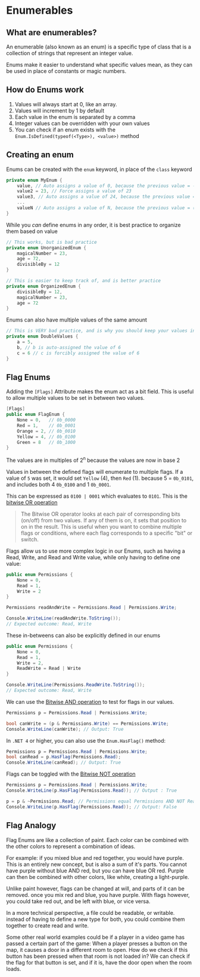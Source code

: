 # Enumerables

## What are enumerables?

An enumerable (also known as an enum) is a specific type of class that is a collection of strings that represent an integer value.

Enums make it easier to understand what specific values mean, as they can be used in place of constants or magic numbers.

## How do Enums work

1. Values will always start at 0, like an array.
2. Values will increment by 1 by default
3. Each value in the enum is separated by a comma
4. Integer values can be overridden with your own values
5. You can check if an enum exists with the `Enum.IsDefined(typeof(<Type>), <value>)` method

## Creating an enum

Enums can be created with the `enum` keyword, in place of the `class` keyword

```cs
private enum MyEnum {
    value, // Auto assigns a value of 0, because the previous value = -1
    value2 = 23, // Force assigns a value of 23
    value3, // Auto assigns a value of 24, because the previous value = 23
    ...
    valueN // Auto assigns a value of N, because the previous value = (N - 1)
}
```

While you *can* define enums in any order, it is best practice to organize them based on value

```cs
// This works, but is bad practice
private enum UnorganizedEnum {
    magicalNumber = 23,
    age = 72,
    divisibleBy = 12
}

// This is easier to keep track of, and is better practice
private enum OrganizedEnum {
    divisibleBy = 12,
    magicalNumber = 23,
    age = 72
}
```

Enums can also have multiple values of the same amount

```cs
// This is VERY bad practice, and is why you should keep your values in order
private enum DoubleValues {
    a = 5,
    b, // b is auto-assigned the value of 6
    c = 6 // c is forcibly assigned the value of 6
}
```

## Flag Enums

Adding the `[Flags]` Attribute makes the enum act as a bit field. This is useful to allow multiple values to be set in between two values.

```cs
[Flags]
public enum FlagEnum {
    None = 0,   // 0b_0000
    Red = 1,    // 0b_0001
    Orange = 2, // 0b_0010
    Yellow = 4, // 0b_0100
    Green = 8   // 0b_1000
}
```

The values are in multiples of 2<sup>n</sup> because the values are now in base 2

Values in between the defined flags will enumerate to multiple flags. If a value of `5` was set, it would set `Yellow` (4), then `Red` (1). because 5 = `0b_0101`, and includes both 4 `0b_0100` and 1 `0b_0001`.

This can be expressed as `0100 | 0001` which evaluates to `0101`. This is the [bitwise OR operation](https://learn.microsoft.com/en-us/dotnet/csharp/language-reference/operators/bitwise-and-shift-operators#logical-or-operator-)

>The Bitwise OR operator looks at each pair of corresponding bits (on/off) from two values. If any of them is on, it sets that position to on in the result. This is useful when you want to combine multiple flags or conditions, where each flag corresponds to a specific "bit" or switch.

Flags allow us to use more complex logic in our Enums, such as having a Read, Write, and Read and Write value, while only having to define one value:

```cs
public enum Permissions {
    None = 0,
    Read = 1,
    Write = 2
}

Permissions readAndWrite = Permissions.Read | Permissions.Write;

Console.WriteLine(readAndWrite.ToString());
// Expected outcome: Read, Write
```

These in-betweens can also be explicitly defined in our enums

```cs
public enum Permissions {
    None = 0,
    Read = 1,
    Write = 2,
    ReadWrite = Read | Write
}

Console.WriteLine(Permissions.ReadWrite.ToString());
// Expected outcome: Read, Write
```

We can use the [Bitwise AND operation](https://learn.microsoft.com/en-us/dotnet/csharp/language-reference/operators/bitwise-and-shift-operators#logical-and-operator) to test for flags in our values.

```cs
Permissions p = Permissions.Read | Permissions.Write;

bool canWrite = (p & Permissions.Write) == Permissions.Write;
Console.WriteLine(canWrite); // Output: True
```

In `.NET 4` or higher, you can also use the `Enum.HasFlag()` method:

```cs
Permissions p = Permissions.Read | Permissions.Write;
bool canRead = p.HasFlag(Permissions.Read);
Console.WriteLine(canRead); // Output: True
```

Flags can be toggled with the [Bitwise NOT operation](https://learn.microsoft.com/en-us/dotnet/csharp/language-reference/operators/bitwise-and-shift-operators#bitwise-complement-operator)

```cs
Permissions p = Permissions.Read | Permissions.Write;
Console.WriteLine(p.HasFlag(Permissions.Read)); // Output : True

p = p & ~Permissions.Read; // Permissions equal Permissions AND NOT Read
Console.WriteLine(p.HasFlag(Permissions.Read)); // Output: False
```

## Flag Analogy

Flag Enums are like a collection of paint. Each color can be combined with the other colors to represent a combination of ideas.

For example: if you mixed blue and red together, you would have purple. This is an entirely new concept, but is also a sum of it's parts. You cannot have purple without blue AND red, but you can have blue OR red. Purple can then be combined with other colors, like white, creating a light-purple.

Unlike paint however, flags can be changed at will, and parts of it can be removed. once you mix red and blue, you have purple. With flags however, you could take red out, and be left with blue, or vice versa.

In a more technical perspective, a file could be readable, or writable. instead of having to define a new type for both, you could combine them together to create read and write.

Some other real world examples could be if a player in a video game has passed a certain part of the game: When a player presses a button on the map, it causes a door in a different room to open. How do we check if this button has been pressed when that room is not loaded in? We can check if the flag for that button is set, and if it is, have the door open when the room loads.
